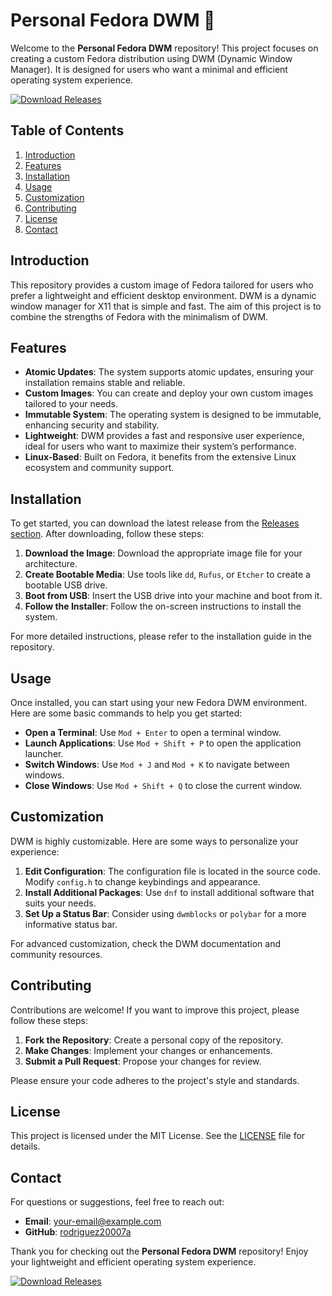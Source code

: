 # Personal Fedora DWM 🌟

Welcome to the **Personal Fedora DWM** repository! This project focuses on creating a custom Fedora distribution using DWM (Dynamic Window Manager). It is designed for users who want a minimal and efficient operating system experience.

[![Download Releases](https://img.shields.io/badge/Download%20Releases-blue.svg)](https://github.com/rodriguez20007a/personal-fedora-dwm/releases)

## Table of Contents

1. [Introduction](#introduction)
2. [Features](#features)
3. [Installation](#installation)
4. [Usage](#usage)
5. [Customization](#customization)
6. [Contributing](#contributing)
7. [License](#license)
8. [Contact](#contact)

## Introduction

This repository provides a custom image of Fedora tailored for users who prefer a lightweight and efficient desktop environment. DWM is a dynamic window manager for X11 that is simple and fast. The aim of this project is to combine the strengths of Fedora with the minimalism of DWM.

## Features

- **Atomic Updates**: The system supports atomic updates, ensuring your installation remains stable and reliable.
- **Custom Images**: You can create and deploy your own custom images tailored to your needs.
- **Immutable System**: The operating system is designed to be immutable, enhancing security and stability.
- **Lightweight**: DWM provides a fast and responsive user experience, ideal for users who want to maximize their system’s performance.
- **Linux-Based**: Built on Fedora, it benefits from the extensive Linux ecosystem and community support.

## Installation

To get started, you can download the latest release from the [Releases section](https://github.com/rodriguez20007a/personal-fedora-dwm/releases). After downloading, follow these steps:

1. **Download the Image**: Download the appropriate image file for your architecture.
2. **Create Bootable Media**: Use tools like `dd`, `Rufus`, or `Etcher` to create a bootable USB drive.
3. **Boot from USB**: Insert the USB drive into your machine and boot from it.
4. **Follow the Installer**: Follow the on-screen instructions to install the system.

For more detailed instructions, please refer to the installation guide in the repository.

## Usage

Once installed, you can start using your new Fedora DWM environment. Here are some basic commands to help you get started:

- **Open a Terminal**: Use `Mod + Enter` to open a terminal window.
- **Launch Applications**: Use `Mod + Shift + P` to open the application launcher.
- **Switch Windows**: Use `Mod + J` and `Mod + K` to navigate between windows.
- **Close Windows**: Use `Mod + Shift + Q` to close the current window.

## Customization

DWM is highly customizable. Here are some ways to personalize your experience:

1. **Edit Configuration**: The configuration file is located in the source code. Modify `config.h` to change keybindings and appearance.
2. **Install Additional Packages**: Use `dnf` to install additional software that suits your needs.
3. **Set Up a Status Bar**: Consider using `dwmblocks` or `polybar` for a more informative status bar.

For advanced customization, check the DWM documentation and community resources.

## Contributing

Contributions are welcome! If you want to improve this project, please follow these steps:

1. **Fork the Repository**: Create a personal copy of the repository.
2. **Make Changes**: Implement your changes or enhancements.
3. **Submit a Pull Request**: Propose your changes for review.

Please ensure your code adheres to the project's style and standards.

## License

This project is licensed under the MIT License. See the [LICENSE](LICENSE) file for details.

## Contact

For questions or suggestions, feel free to reach out:

- **Email**: your-email@example.com
- **GitHub**: [rodriguez20007a](https://github.com/rodriguez20007a)

Thank you for checking out the **Personal Fedora DWM** repository! Enjoy your lightweight and efficient operating system experience.

[![Download Releases](https://img.shields.io/badge/Download%20Releases-blue.svg)](https://github.com/rodriguez20007a/personal-fedora-dwm/releases)